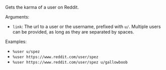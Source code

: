 Gets the karma of a user on Reddit.

Arguments:
* `link`: The url to a user or the username, prefixed with `u/`. Multiple users can be provided, as long as they are separated by spaces.

Examples:
* `%user u/spez`
* `%user https://www.reddit.com/user/spez`
* `%user https://www.reddit.com/user/spez u/gallowboob`
